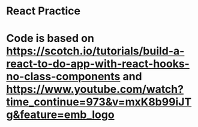 # React Practice
# Code is based on https://scotch.io/tutorials/build-a-react-to-do-app-with-react-hooks-no-class-components and https://www.youtube.com/watch?time_continue=973&v=mxK8b99iJTg&feature=emb_logo
